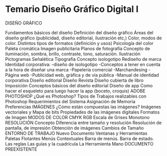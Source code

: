 # Temario Diseño Gráfico Digital I

DISEÑO GRÁFICO&#x20;



Fundamentos básicos del diseño Definición del diseño gráfico Áreas del diseño gráfico (publicidad, diseño editorial, ilustración etc,) Color, modos de color. Distintos tipos de formatos (definición y usos) Psicología del color Paleta cromática Imagen publicitaria Planos de fotografía Concepto de iluminación, sombra, brillo, contraste, tono, saturación. Ilustración Pictogramas Señalética Tipografía Concepto isologotipo Rediseño de marca Identidad corporativa: -diseño de isologotipo -Conceptos a tener en cuenta a la hora de diseñar una marca -Papelería comercial -Marchandesing -Página web -Publicidad web, gráfica y de vía pública -Manual de identidad corporativa Diseño editorial Diseño Revista Diseño cubierta de libro Imposición Conceptos básicos del diseño editorial Diseño de app Como hacer el esqueleto para luego hacer la app (boceto, croquis) ADOBE PHOTOSHOP ¿Qué es Photoshop? Tipos de Trabajos realizables con Photoshop Requerimientos del Sistema Asignación de Memoria Preferencias IMÁGENES ¿Cómo están compuestas las imágenes? Imágenes vectoriales y Mapa de bits Propiedades de las imágenes digitales Formatos de Imagen MODOS DE COLOR CMYK RGB Escala de Grises Monotono RESOLUCIÓN Concepto Diferencia entre tamaño y resolución Resolución de pantalla, de impresión Obtención de imágenes Cambios de Tamaño ENTORNO DE TRABAJO Nuevo Documento Ventanas y Herramientas Paletas Flotantes Menús Contextuales Barra de menús. Barra de estado. Las reglas Las guías y la cuadrícula La Herramienta Mano DOCUMENTO PREEXISTENTE
